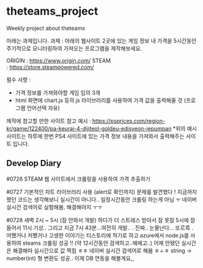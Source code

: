 # theteams_project
Weekly project about theteams

아래는 과제입니다.
과제 :
아래의 웹사이트 2곳에 있는 게임 정보 내 가격을 5시간동안 주기적으로 모니터링하여 가져오는 프로그램을 제작해보세요.

ORIGIN : https://www.origin.com/
STEAM : https://store.steampowered.com/

필수 사항 :
- 가격 정보를 가져와야할 게임 임의 3개
- html 화면에 chart.js 등의 js 라이브러리를 사용하여 가격 값을 출력해줄 것
(프로그램 언어선택 자유)

제작에 참고할 만한 사이트
참고 예시 : https://psprices.com/region-kr/game/122400/pa-keurai-4-dijiteol-goldeu-edisyeon-jepumpan
*위의 예시 사이트는 하루에 한번 PS4 사이트에 있는 가격 정보 내용을 가져와서 출력해주는 사이트 입니다.

Develop Diary
------------------------------------------------------------------------------------------------------

#0726
STEAM 웹 사이트에서 크롤링을 사용하여 가격 추출하기

#0727
기본적인 차트 라이브러리 사용 (alert로 확인까지)
문제를 발견했다 ! 지금까지 짰던 코드는 생각해보니 실시간이 아니다..
일정시간동안 크롤링 하는게 아님 ㅜ 네이버 실시간 검색어로 실험해봄. 해결해야지 ㅜㅜ

#0728
새벽 2시 ~ 5시 (잠 안와서 개발) 하다가 더 스트레스 받아서 잠 못잠 
5시에 잠들어서 11시 기상.. 그리고 지금 7시 43분...여전히 개발..
.
진짜.. 눈물난다... 또르륵
.
어쨌거나 저쨌거나 고생한 이야기는 티스토리에 적기로 하고
azure에서 node.js를 사용하여 steams 크롤링 성공 !! (약 12시간동안 검색하고..헤매고..)
어제 안됐던 실시간은 해결해따 실시간으로 값 찍힘 ㅎㅎ 네이버 실시간 검색어로 해봄 ㅎㅅㅎ
string -> number(int) 형 변환도 성공.. 이제 DB 연동을 해볼게요,,


